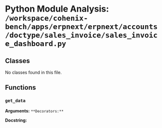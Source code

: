 # Python Module Analysis: `/workspace/cohenix-bench/apps/erpnext/erpnext/accounts/doctype/sales_invoice/sales_invoice_dashboard.py`

## Classes

No classes found in this file.


## Functions

### `get_data`
**Arguments:** ``
**Decorators:** ``

**Docstring:**
```

```

